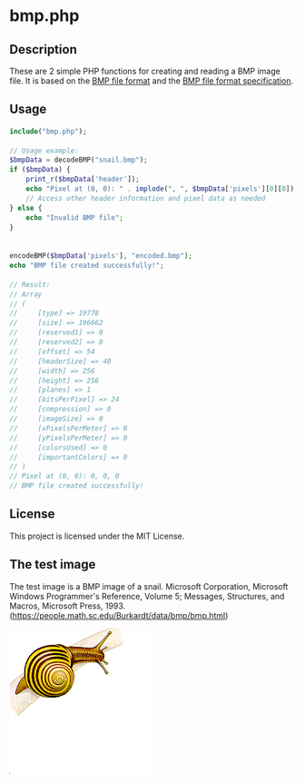 # bmp.php

## Description

These are 2 simple PHP functions for creating and reading a BMP image file. It is based on the [BMP file format](https://en.wikipedia.org/wiki/BMP_file_format) and the [BMP file format specification](http://www.dragonwins.com/domains/getteched/bmp/bmpfileformat.htm).

## Usage

```php
include("bmp.php");

// Usage example:
$bmpData = decodeBMP("snail.bmp");
if ($bmpData) {
    print_r($bmpData['header']);
    echo "Pixel at (0, 0): " . implode(", ", $bmpData['pixels'][0][0]);
    // Access other header information and pixel data as needed
} else {
    echo "Invalid BMP file";
}


encodeBMP($bmpData['pixels'], "encoded.bmp");
echo "BMP file created successfully!";

// Result:
// Array
// (
//     [type] => 19778
//     [size] => 196662
//     [reserved1] => 0
//     [reserved2] => 0
//     [offset] => 54
//     [headerSize] => 40
//     [width] => 256
//     [height] => 256
//     [planes] => 1
//     [bitsPerPixel] => 24
//     [compression] => 0
//     [imageSize] => 0
//     [xPixelsPerMeter] => 0
//     [yPixelsPerMeter] => 0
//     [colorsUsed] => 0
//     [importantColors] => 0
// )
// Pixel at (0, 0): 0, 0, 0
// BMP file created successfully!


```



## License

This project is licensed under the MIT License.

## The test image

The test image is a BMP image of a snail. 
Microsoft Corporation, Microsoft Windows Programmer's Reference, Volume 5; Messages, Structures, and Macros, Microsoft Press, 1993. (https://people.math.sc.edu/Burkardt/data/bmp/bmp.html)

![Snail](snail.bmp)